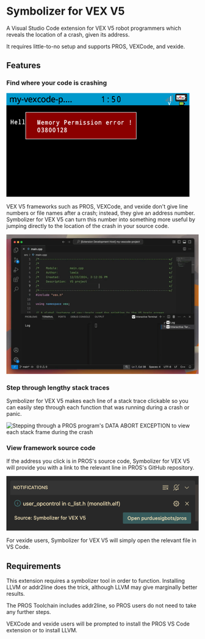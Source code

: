 # Symbolizer for VEX V5

A Visual Studio Code extension for VEX V5 robot programmers which reveals the location of a crash, given its address.

It requires little-to-no setup and supports PROS, VEXCode, and vexide.

## Features

### Find where your code is crashing

![A VEXCode program displaying a memory permission error](./images/crash.png)

VEX V5 frameworks such as PROS, VEXCode, and vexide don't give line numbers or file names after a crash; instead, they give an address number. Symbolizer for VEX V5 can turn this number into something more useful by jumping directly to the location of the crash in your source code.

![The "Jump to Address" command, which reveals the crash location in the editor](./images/jump-to-address.gif)

### Step through lengthy stack traces

Symbolizer for VEX V5 makes each line of a stack trace clickable so you can easily step through each function that was running during a crash or panic.

![Stepping through a PROS program's DATA ABORT EXCEPTION to view each stack frame during the crash](./images/stack-trace.gif)

### View framework source code

If the address you click is in PROS's source code, Symbolizer for VEX V5 will provide you with a link to the relevant line in PROS's GitHub repository.

![A notification offering to open PROS's GitHub](./images/open-github.png)

For vexide users, Symbolizer for VEX V5 will simply open the relevant file in VS Code.

## Requirements

This extension requires a symbolizer tool in order to function. Installing LLVM or addr2line does the trick, although LLVM may give marginally better results.

The PROS Toolchain includes addr2line, so PROS users do not need to take any further steps.

VEXCode and vexide users will be prompted to install the PROS VS Code extension or to install LLVM.

<!-- ## Extension Settings

Include if your extension adds any VS Code settings through the `contributes.configuration` extension point.

For example:

This extension contributes the following settings:

* `myExtension.enable`: Enable/disable this extension.
* `myExtension.thing`: Set to `blah` to do something. -->

<!-- ## Known Issues

Calling out known issues can help limit users opening duplicate issues against your extension. -->
